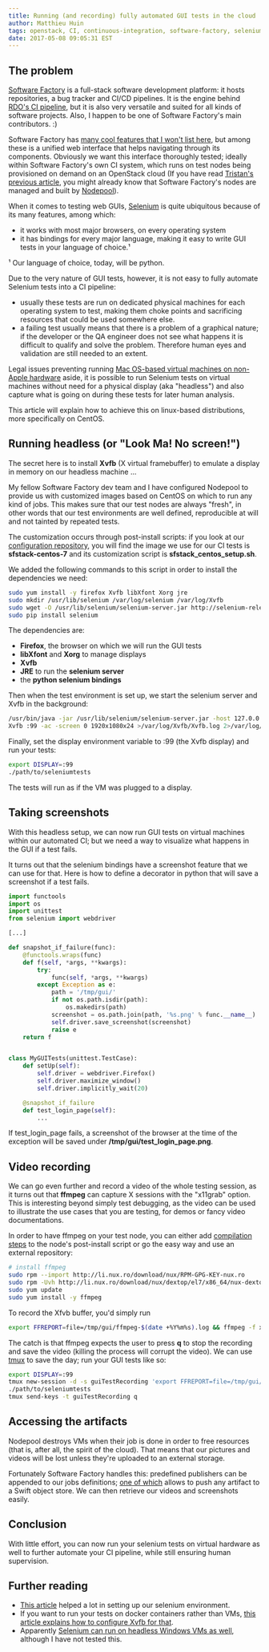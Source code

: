 ```yaml
---
title: Running (and recording) fully automated GUI tests in the cloud
author: Matthieu Huin
tags: openstack, CI, continuous-integration, software-factory, selenium, GUI, ffmpeg
date: 2017-05-08 09:05:31 EST
---
```


## The problem

[Software Factory](https://github.com/softwarefactory-project/software-factory) is a
full-stack software development platform: it hosts repositories, a bug tracker and
CI/CD pipelines. It is the engine behind [RDO's CI pipeline](https://review.rdoproject.org),
but it is also very versatile and suited for all kinds of software projects. Also,
I happen to be one of Software Factory's main contributors. :)

Software Factory has [many cool features that I won't list here](https://softwarefactory-project.io/docs/index.html), but among these
is a unified web interface that helps navigating through its components. Obviously
we want this interface thoroughly tested; ideally within Software Factory's
own CI system, which runs on test nodes being provisioned on demand on an OpenStack
cloud (If you have read [Tristan's previous article](/blog/2017/03/standalone-nodepool/),
you might already know that Software Factory's nodes are managed and built
by [Nodepool](https://docs.openstack.org/infra/system-config/nodepool.html)).

When it comes to testing web GUIs, [Selenium](http://www.seleniumhq.org) is
quite ubiquitous because of its many features, among which:

- it works with most major browsers, on every operating system
- it has bindings for every major language, making it easy to write GUI tests
  in your language of choice.¹

¹ Our language of choice, today, will be python.

Due to the very nature of GUI tests, however, it is not easy to fully automate
Selenium tests into a CI pipeline:

- usually these tests are run on dedicated physical machines for each operating
  system to test, making them choke points and sacrificing resources that could be
  used somewhere else.
- a failing test usually means that there is a problem of a graphical nature;
  if the developer or the QA engineer does not see what happens it is difficult
  to qualify and solve the problem. Therefore human eyes and validation are still
  needed to an extent.

Legal issues preventing running [Mac OS-based virtual machines on non-Apple
hardware](http://images.apple.com/legal/sla/docs/macOS1012.pdf) aside, it is
possible to run Selenium tests on virtual machines without need for a physical
display (aka "headless") and also capture what is going on during these tests for
later human analysis.

This article will explain how to achieve this on linux-based distributions,
more specifically on CentOS.

## Running headless (or "Look Ma! No screen!")

The secret here is to install __Xvfb__ (X virtual framebuffer) to emulate a display
in memory on our headless machine ...

My fellow Software Factory dev team and I have configured Nodepool to provide us
with customized images based on CentOS on which to run any kind of
jobs. This makes sure that our test nodes are always "fresh", in other words that
our test environments are well defined, reproducible at will and not tainted by
repeated tests.

The customization occurs through post-install scripts: if you look at our
[configuration repository](https://softwarefactory-project.io/r/gitweb?p=config.git;a=tree;f=nodepool;),
you will find the image we use for our CI tests is __sfstack-centos-7__ and its
customization script is __sfstack_centos_setup.sh__.

We added the following commands to this script in order to install
the dependencies we need:

```bash
sudo yum install -y firefox Xvfb libXfont Xorg jre
sudo mkdir /usr/lib/selenium /var/log/selenium /var/log/Xvfb
sudo wget -O /usr/lib/selenium/selenium-server.jar http://selenium-release.storage.googleapis.com/3.4/selenium-server-standalone-3.4.0.jar
sudo pip install selenium
```

The dependencies are:

* __Firefox__, the browser on which we will run the GUI tests
* __libXfont__ and __Xorg__ to manage displays
* __Xvfb__
* __JRE__ to run the __selenium server__
* the __python selenium bindings__

Then when the test environment is set up, we start the selenium server and Xvfb
in the background:

```bash
/usr/bin/java -jar /usr/lib/selenium/selenium-server.jar -host 127.0.0.1 >/var/log/selenium/selenium.log 2>/var/log/selenium/error.log
Xvfb :99 -ac -screen 0 1920x1080x24 >/var/log/Xvfb/Xvfb.log 2>/var/log/Xvfb/error.log
```

Finally, set the display environment variable to :99 (the Xvfb display) and run your tests:

```bash
export DISPLAY=:99
./path/to/seleniumtests
```

The tests will run as if the VM was plugged to a display.

## Taking screenshots

With this headless setup, we can now run GUI tests on virtual machines within our
automated CI; but we need a way to visualize what happens in the GUI if a test
fails.

It turns out that the selenium bindings have a screenshot feature that we can use
for that. Here is how to define a decorator in python that will save a screenshot
if a test fails.

```python
import functools
import os
import unittest
from selenium import webdriver

[...]

def snapshot_if_failure(func):
    @functools.wraps(func)
    def f(self, *args, **kwargs):
        try:
            func(self, *args, **kwargs)
        except Exception as e:
            path = '/tmp/gui/'
            if not os.path.isdir(path):
                os.makedirs(path)
            screenshot = os.path.join(path, '%s.png' % func.__name__)
            self.driver.save_screenshot(screenshot)
            raise e
    return f


class MyGUITests(unittest.TestCase):
    def setUp(self):
        self.driver = webdriver.Firefox()
        self.driver.maximize_window()
        self.driver.implicitly_wait(20)

    @snapshot_if_failure
    def test_login_page(self):
        ...
```

If test_login_page fails, a screenshot of the browser at the time of the exception
will be saved under __/tmp/gui/test_login_page.png__.

## Video recording

We can go even further and record a video of the whole testing session, as it
turns out that __ffmpeg__ can capture X sessions with the "x11grab" option. This
is interesting beyond simply test debugging, as the video can be used to illustrate
the use cases that you are testing, for demos or fancy video documentations.

In order to have ffmpeg on your test node, you can either add
[compilation steps](https://trac.ffmpeg.org/wiki/CompilationGuide/Centos) to the
node's post-install script or go the easy way and use an external repository:

```bash
# install ffmpeg
sudo rpm --import http://li.nux.ro/download/nux/RPM-GPG-KEY-nux.ro
sudo rpm -Uvh http://li.nux.ro/download/nux/dextop/el7/x86_64/nux-dextop-release-0-1.el7.nux.noarch.rpm
sudo yum update
sudo yum install -y ffmpeg
```

To record the Xfvb buffer, you'd simply run
```bash
export FFREPORT=file=/tmp/gui/ffmpeg-$(date +%Y%m%s).log && ffmpeg -f x11grab -video_size 1920x1080 -i 127.0.0.1$DISPLAY -codec:v mpeg4 -r 16 -vtag xvid -q:v 8 /tmp/gui/tests.avi
```

The catch is that ffmpeg expects the user to press __q__ to stop the recording
and save the video (killing the process will corrupt the video). We can use
[tmux](https://tmux.github.io/) to save the day; run your GUI tests like so:

```bash
export DISPLAY=:99
tmux new-session -d -s guiTestRecording 'export FFREPORT=file=/tmp/gui/ffmpeg-$(date +%Y%m%s).log && ffmpeg -f x11grab -video_size 1920x1080 -i 127.0.0.1'$DISPLAY' -codec:v mpeg4 -r 16 -vtag xvid -q:v 8 /tmp/gui/tests.avi && sleep 5'
./path/to/seleniumtests
tmux send-keys -t guiTestRecording q
```

## Accessing the artifacts

Nodepool destroys VMs when their job is done in order to free resources (that is,
after all, the spirit of the cloud). That means that our pictures and videos will
be lost unless they're uploaded to an external storage.

Fortunately Software Factory handles this: predefined publishers can be appended
to our jobs definitions; [one of
which](https://softwarefactory-project.io/r/gitweb?p=config.git;a=blob;f=jobs/_default_jobs.yaml;#l39)
allows to push any artifact to a Swift object store. We can then retrieve our
videos and screenshots easily.

## Conclusion

With little effort, you can now run your selenium tests on virtual hardware as
well to further automate your CI pipeline, while still ensuring human supervision.

## Further reading

* [This article](http://afterdesign.net/2016/02/07/recording-headless-selenium-tests-to-mp4.html)
helped a lot in setting up our selenium environment.
* If you want to run your tests on docker containers rather than VMs, [this article
explains how to configure Xvfb for
that](https://linuxmeerkat.wordpress.com/2014/10/17/running-a-gui-application-in-a-docker-container/).
* Apparently [Selenium can run on headless Windows VMs as well](https://github.com/kybu/headless-selenium-for-win),
although I have not tested this.
